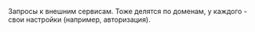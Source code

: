 Запросы к внешним сервисам.
Тоже делятся по доменам, у каждого - свои настройки (например, авторизация).
